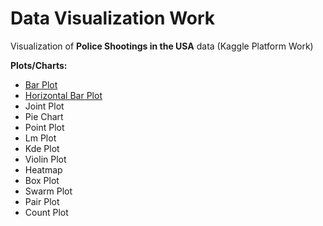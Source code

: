 # Data Visualization Work

Visualization of <b>Police Shootings in the USA</b> data (Kaggle Platform Work)

<b>Plots/Charts:</b>
<ul>
<li><a href="https://github.com/osmanaliyardim/data-visualization/blob/master/AmericanPoliceShootingsWithBARPLOT.py">Bar Plot</a></li>
<li><a href="https://github.com/osmanaliyardim/data-visualization/blob/master/AmericanPoliceShootingsWithBARPLOT.py">Horizontal Bar Plot</a></li>
<li>Joint Plot</li>
<li>Pie Chart</li>
<li>Point Plot</li>
<li>Lm Plot</li>
<li>Kde Plot</li>
<li>Violin Plot</li>
<li>Heatmap</li>
<li>Box Plot</li>
<li>Swarm Plot</li>
<li>Pair Plot</li>
<li>Count Plot</li>
  
